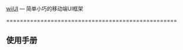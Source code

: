 [wiiUI](https://github.com/qinmudi/wii-h5) — 简单小巧的移动端UI框架

==================================================

使用手册
--------------------------------------
